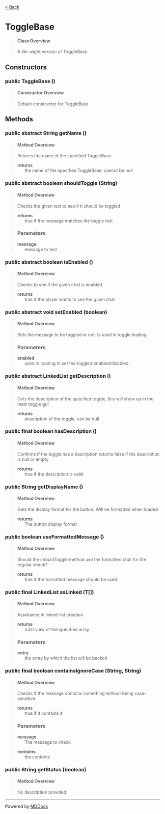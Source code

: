 [< Back](..)
# ToggleBase #
>#### Class Overview ####
>A lite-wight version of ToggleBase
## Constructors ##
### public ToggleBase () ###
>#### Constructor Overview ####
>Default constructor for ToggleBase
>
## Methods ##
### public abstract String getName () ###
>#### Method Overview ####
>Returns the name of the specified ToggleBase
>
>**returns**<br />
>&nbsp;&nbsp;&nbsp;&nbsp;&nbsp;&nbsp;the name of the specified ToggleBase, cannot be null
>
### public abstract boolean shouldToggle (String) ###
>#### Method Overview ####
>Checks the given text to see if it should be toggled
>
>**returns**<br />
>&nbsp;&nbsp;&nbsp;&nbsp;&nbsp;&nbsp;true if the message matches the toggle test
>
>### Parameters ###
>**message**<br />
>&nbsp;&nbsp;&nbsp;&nbsp;&nbsp;&nbsp;message to test
>
### public abstract boolean isEnabled () ###
>#### Method Overview ####
>Checks to see if the given chat is enabled
>
>**returns**<br />
>&nbsp;&nbsp;&nbsp;&nbsp;&nbsp;&nbsp;true if the player wants to see the given chat
>
### public abstract void setEnabled (boolean) ###
>#### Method Overview ####
>Sets the message to be toggled or not. Is used in
      toggle loading
>
>### Parameters ###
>**enabled**<br />
>&nbsp;&nbsp;&nbsp;&nbsp;&nbsp;&nbsp;used in loading to set the toggled enabled/disabled
>
### public abstract LinkedList getDescription () ###
>#### Method Overview ####
>Gets the description of the specified toggle,
      this will show up in the main toggle gui
>
>**returns**<br />
>&nbsp;&nbsp;&nbsp;&nbsp;&nbsp;&nbsp;description of the toggle, can be null
>
### public final boolean hasDescription () ###
>#### Method Overview ####
>Confirms if the toggle has a description
      returns false if the description is null or empty
>
>**returns**<br />
>&nbsp;&nbsp;&nbsp;&nbsp;&nbsp;&nbsp;true if the description is valid
>
### public String getDisplayName () ###
>#### Method Overview ####
>Gets the display format for the button.
      Will be formatted when loaded
>
>**returns**<br />
>&nbsp;&nbsp;&nbsp;&nbsp;&nbsp;&nbsp;The button display format
>
### public boolean useFormattedMessage () ###
>#### Method Overview ####
>Should the shouldToggle method use the
      formatted chat for the regular check?
>
>**returns**<br />
>&nbsp;&nbsp;&nbsp;&nbsp;&nbsp;&nbsp;true if the formatted message should
      be used
>
### public final LinkedList asLinked (T[]) ###
>#### Method Overview ####
>Assistance in linked-list creation
>
>**returns**<br />
>&nbsp;&nbsp;&nbsp;&nbsp;&nbsp;&nbsp;a list view of the specified array
>
>### Parameters ###
>**entry**<br />
>&nbsp;&nbsp;&nbsp;&nbsp;&nbsp;&nbsp;the array by which the list will be backed
>
### public final boolean containsIgnoreCase (String, String) ###
>#### Method Overview ####
>Checks if the message contains something without
      being case-sensitive
>
>**returns**<br />
>&nbsp;&nbsp;&nbsp;&nbsp;&nbsp;&nbsp;true if it contains it
>
>### Parameters ###
>**message**<br />
>&nbsp;&nbsp;&nbsp;&nbsp;&nbsp;&nbsp;The message to check
>
>**contains**<br />
>&nbsp;&nbsp;&nbsp;&nbsp;&nbsp;&nbsp;the contents
>
### public String getStatus (boolean) ###
>#### Method Overview ####
>No description provided
>

---
Powered by [MDDocs](https://github.com/VRCube/MDDocs)